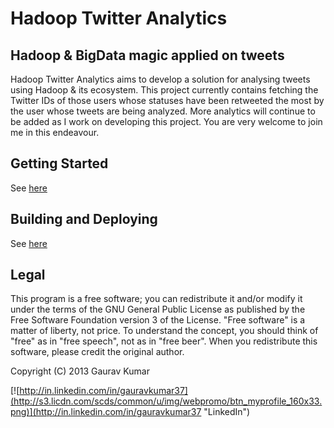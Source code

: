 Hadoop Twitter Analytics
==============

Hadoop &amp; BigData magic applied on tweets
--------------------------------------------

Hadoop Twitter Analytics aims to develop a solution for analysing tweets using Hadoop & its ecosystem.
This project currently contains fetching the Twitter IDs of those users whose statuses have been retweeted the most by the user whose tweets are being analyzed.
More analytics will continue to be added as I work on developing this project. You are very welcome to join me in this endeavour.

Getting Started
---------------
See [here](https://github.com/gauravkumar37/hadoop-twitter/wiki/Getting-Started)

Building and Deploying
----------------------
See [here](https://github.com/gauravkumar37/hadoop-twitter/wiki/Building-and-Deploying)

Legal
-----
This program is a free software; you can redistribute it and/or modify it under the terms of the GNU General Public License as published by the Free Software Foundation version 3 of the License. "Free software" is a matter of liberty, not price. To understand the concept, you should think of "free" as in "free speech", not as in "free beer". When you redistribute this software, please credit the original author.

Copyright (C) 2013 Gaurav Kumar

[![http://in.linkedin.com/in/gauravkumar37](http://s3.licdn.com/scds/common/u/img/webpromo/btn_myprofile_160x33.png)](http://in.linkedin.com/in/gauravkumar37 "LinkedIn")
